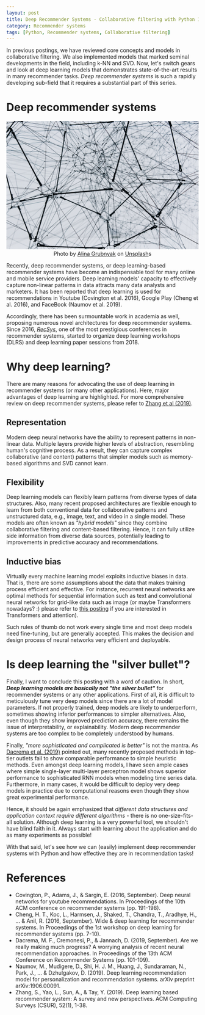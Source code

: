 ```yaml
---
layout: post
title: Deep Recommender Systems - Collaborative filtering with Python 15
category: Recommender systems
tags: [Python, Recommender systems, Collaborative filtering]
---
```


In previous postings, we have reviewed core concepts and models in collaborative filtering. We also implemented models that marked seminal developments in the field, including k-NN and SVD. Now, let's switch gears and look at deep learning models that demonstrates state-of-the-art results in many recommender tasks. *Deep recommender systems* is such a rapidly developing sub-field that it requires a substantial part of this series.


# Deep recommender systems

<p align = "center">
<img src ="/data/images/2020-11-19/1.jpg" width = "600px" class="center">
<span>Photo by <a href="https://unsplash.com/@alinnnaaaa?utm_source=unsplash&amp;utm_medium=referral&amp;utm_content=creditCopyText">Alina Grubnyak</a> on <a href="https://unsplash.com/s/photos/network?utm_source=unsplash&amp;utm_medium=referral&amp;utm_content=creditCopyText">Unsplash</a></span>s
</p>


Recently, deep recommender systems, or deep learning-based recommender systems have become an indispensable tool for many online and mobile service providers. Deep learning models' capacity to effectively capture non-linear patterns in data attracts many data analysts and marketers. It has been reported that deep learning is used for recommendations in Youtube (Covington et al. 2016), Google Play (Cheng et al. 2016), and FaceBook (Naumov et al. 2019).

Accordingly, there has been surmountable work in academia as well, proposing numerous novel architectures for deep recommender systems. Since 2016, [*RecSys*](https://recsys.acm.org/), one of the most prestigious conferences in recommender systems, started to organize deep learning workshops (DLRS) and deep learning paper sessions from 2018. 

 
# Why deep learning?


There are many reasons for advocating the use of deep learning in recommender systems (or many other applications). Here, major advantages of deep learning are highlighted. For more comprehensive review on deep recommender systems, please refer to [Zhang et al (2019)](https://arxiv.org/pdf/1707.07435.pdf).


## Representation

Modern deep neural networks have the ability to represent patterns in  non-linear data. Multiple layers provide higher levels of abstraction, resembling human's cognitive process. As a result, they can capture complex collaborative (and content) patterns that simpler models such as memory-based algorithms and SVD cannot learn.


## Flexibility

Deep learning models can flexibly learn patterns from diverse types of data structures. Also, many recent proposed architectures are flexible enough to learn from both conventional data for collaborative patterns and unstructured data, e.g., image, text, and video in a single model. These models are often known as *"hybrid models"* since they combine collaborative filtering and content-based filtering. Hence, it can fully utilize side information from diverse data sources, potentially leading to improvements in predictive accuracy and recommendations.


## Inductive bias

Virtually every machine learning model exploits inductive biases in data. That is, there are some assumptions about the data that makes training process efficient and effective. For instance, recurrent neural networks are optimal methods for sequential information such as text and convolutional neural networks for grid-like data such as image (or maybe Transformers nowadays? :) please refer to [this posting](https://buomsoo-kim.github.io/attention/2020/01/01/Attention-mechanism-1.md/) if you are interested in Transformers and attention). 

Such rules of thumb do not work every single time and most deep models need fine-tuning, but are generally accepted. This makes the decision and design process of neural networks very efficient and deployable.


# Is deep learning the "silver bullet"?


Finally, I want to conclude this posting with a word of caution. In short, __*Deep learning models are basically not "the silver bullet"*__ for recommender systems or any other applications. First of all, it is difficult to meticulously tune very deep models since there are a lot of model parameters. If not properly trained, deep models are likely to underperform, sometimes showing inferior performances to simpler alternatives. Also, even though they show improved prediction accuracy, there remains the issue of interpretability, or explainability. Modern deep recommender systems are too complex to be completely understood by humans. 

Finally, *"more sophisticated and complicated is better"* is not the mantra. As [Dacrema et al. (2019)](https://arxiv.org/pdf/1907.06902.pdf) pointed out, many recently proposed methods in top-tier outlets fail to show comparable performance to simple heuristic methods. Even amongst deep learning models, I have seen ample cases where simple single-layer multi-layer perceptron model shows superior performance to sophisticated RNN models when modeling time series data. Furthermore, in many cases, it would be difficult to deploy very deep models in practice due to computational reasons even though they show great experimental performance.

Hence, it should be again emphasized that *different data structures and application context require different algorithms* - there is no one-size-fits-all solution. Although deep learning is a very powerful tool, we shouldn't have blind faith in it. Always start with learning about the application and do as many experiments as possible!

With that said, let's see how we can (easily) implement deep recommender systems with Python and how effective they are in recommendation tasks!



# References

- Covington, P., Adams, J., & Sargin, E. (2016, September). Deep neural networks for youtube recommendations. In Proceedings of the 10th ACM conference on recommender systems (pp. 191-198).
- Cheng, H. T., Koc, L., Harmsen, J., Shaked, T., Chandra, T., Aradhye, H., ... & Anil, R. (2016, September). Wide & deep learning for recommender systems. In Proceedings of the 1st workshop on deep learning for recommender systems (pp. 7-10).
- Dacrema, M. F., Cremonesi, P., & Jannach, D. (2019, September). Are we really making much progress? A worrying analysis of recent neural recommendation approaches. In Proceedings of the 13th ACM Conference on Recommender Systems (pp. 101-109).
- Naumov, M., Mudigere, D., Shi, H. J. M., Huang, J., Sundaraman, N., Park, J., ... & Dzhulgakov, D. (2019). Deep learning recommendation model for personalization and recommendation systems. arXiv preprint arXiv:1906.00091.
- Zhang, S., Yao, L., Sun, A., & Tay, Y. (2019). Deep learning based recommender system: A survey and new perspectives. ACM Computing Surveys (CSUR), 52(1), 1-38.

